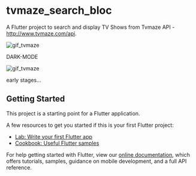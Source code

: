 # tvmaze_search_bloc

A Flutter project to search and display TV Shows from Tvmaze API - http://www.tvmaze.com/api. 


![gif_tvmaze](https://giant.gfycat.com/AdolescentRaggedDunlin.gif)

DARK-MODE

![gif_tvmaze](https://giant.gfycat.com/InsistentComplicatedArrowworm.gif)


early stages...

## Getting Started

This project is a starting point for a Flutter application.

A few resources to get you started if this is your first Flutter project:

- [Lab: Write your first Flutter app](https://flutter.io/docs/get-started/codelab)
- [Cookbook: Useful Flutter samples](https://flutter.io/docs/cookbook)

For help getting started with Flutter, view our 
[online documentation](https://flutter.io/docs), which offers tutorials, 
samples, guidance on mobile development, and a full API reference.
